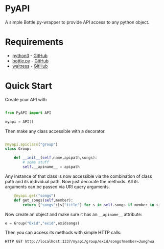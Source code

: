 # PyAPI

A simple Bottle.py-wrapper to provide API access to any python object.

# Requirements

* [python3](https://www.python.org/) - [GitHub](https://github.com/python/cpython)
* [bottle.py](https://bottlepy.org/) - [GitHub](https://github.com/bottlepy/bottle)
* [waitress](https://docs.pylonsproject.org/projects/waitress/) - [GitHub](https://github.com/Pylons/waitress)

# Quick Start

Create your API with

```python

from PyAPI import API

myapi = API()
```



Then make any class  accessible with a decorator.

```python

@myapi.apiclass("group")
class Group:

	def __init__(self,name,apipath,songs):
		# some stuff
		self.__apiname__ = apipath
```

Any instance of that class is now accessible via the combination of class path and its individual path. Now just decorate the methods. All its arguments can be passed via URI query arguments.

```python
	@myapi.get("songs")
	def get_songs(self,member):
		return {"songs":[s["title"] for s in self.songs if member in s["performers"]]}
```

Now create an object and make sure it has an `__apiname__` attribute:

```python
e = Group("Exid","exid",exidsongs)
```

Then you can access its methods with simple HTTP calls:


	HTTP GET http://localhost:1337/myapi/group/exid/songs?member=Junghwa
